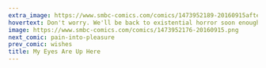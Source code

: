 ```yaml
---
extra_image: https://www.smbc-comics.com/comics/1473952189-20160915after.png
hovertext: Don't worry. We'll be back to existential horror soon enough.
image: https://www.smbc-comics.com/comics/1473952176-20160915.png
next_comic: pain-into-pleasure
prev_comic: wishes
title: My Eyes Are Up Here
---
```


